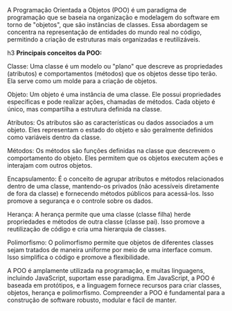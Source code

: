 A Programação Orientada a Objetos (POO) é um paradigma de programação que se baseia na organização e modelagem do software em torno de "objetos", que são instâncias de classes. Essa abordagem se concentra na representação de entidades do mundo real no código, permitindo a criação de estruturas mais organizadas e reutilizáveis.

h3 **Principais conceitos da POO:**

Classe: Uma classe é um modelo ou "plano" que descreve as propriedades (atributos) e comportamentos (métodos) que os objetos desse tipo terão. Ela serve como um molde para a criação de objetos.

Objeto: Um objeto é uma instância de uma classe. Ele possui propriedades específicas e pode realizar ações, chamadas de métodos. Cada objeto é único, mas compartilha a estrutura definida na classe.

Atributos: Os atributos são as características ou dados associados a um objeto. Eles representam o estado do objeto e são geralmente definidos como variáveis dentro da classe.

Métodos: Os métodos são funções definidas na classe que descrevem o comportamento do objeto. Eles permitem que os objetos executem ações e interajam com outros objetos.

Encapsulamento: É o conceito de agrupar atributos e métodos relacionados dentro de uma classe, mantendo-os privados (não acessíveis diretamente de fora da classe) e fornecendo métodos públicos para acessá-los. Isso promove a segurança e o controle sobre os dados.

Herança: A herança permite que uma classe (classe filha) herde propriedades e métodos de outra classe (classe pai). Isso promove a reutilização de código e cria uma hierarquia de classes.

Polimorfismo: O polimorfismo permite que objetos de diferentes classes sejam tratados de maneira uniforme por meio de uma interface comum. Isso simplifica o código e promove a flexibilidade.

A POO é amplamente utilizada na programação, e muitas linguagens, incluindo JavaScript, suportam esse paradigma. Em JavaScript, a POO é baseada em protótipos, e a linguagem fornece recursos para criar classes, objetos, herança e polimorfismo. Compreender a POO é fundamental para a construção de software robusto, modular e fácil de manter.